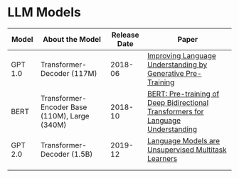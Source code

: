 # LLM Models

| Model   | About the Model                                | Release Date | Paper                                                                                                                                                                                  |
| ------- | ---------------------------------------------- | ------------ | -------------------------------------------------------------------------------------------------------------------------------------------------------------------------------------- |
| GPT 1.0 | Transformer-Decoder (117M)                     | 2018-06      | [Improving Language Understanding by Generative Pre-Training](https://s3-us-west-2.amazonaws.com/openai-assets/research-covers/language-unsupervised/language_understanding_paper.pdf) |
| BERT    | Transformer-Encoder  Base (110M), Large (340M) | 2018-10      | [BERT: Pre-training of Deep Bidirectional Transformers for Language Understanding](https://aclanthology.org/N19-1423.pdf)                                                              |
| GPT 2.0 | Transformer-Decoder (1.5B)                     | 2019-12      | [Language Models are Unsupervised Multitask Learners](https://d4mucfpksywv.cloudfront.net/better-language-models/language_models_are_unsupervised_multitask_learners.pdf)              |
|         |                                                |              |                                                                                                                                                                                        |
|         |                                                |              |                                                                                                                                                                                        |

